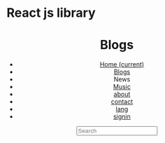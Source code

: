 # React js library
<header>
		<h1>Blogs</h1>
		<nav class="navbar navbar-expand navbar-dark nav-brand bg-dark grid-7 nav">
	 <div class="collapse navbar-collapse" id="navbarsExample02">
	 	<ul class="navbar-nav mr-auto">
	 		<li class="nav-item active">
	 			<a class="nav-text" href="ace-cloud.html">Home <span class="sr-only">(current)</span></a>
	 		</li>
	<liclass="nav-item">
	<li class="nav-item">
		<a class="nav-text" href="blogs.html">Blogs</a></li>
	<li class="nav-item">
		<class="nav-text" a href="">News</a></li>
	<li class="nav-item">
		<a class="nav-text" href="music.html">Music </a></li>
	<li class="nav-item">
		<a class="nav-text" href="">about</a></li>
	<li class="nav-item">
		<a class="nav-text" href="">contact</a></li>	
	<li class="nav-item">
		<a class="nav-text" href="">lang</a></li>
	<li class="nav-item">
		<a class="nav-text" href="">signin</a></li>
		</ul>
			<form class="form-inline my-2 my-md-0">
	 		<input class="form-control" type="text" placeholder="Search">
	 	</form>
		</nav>
</header>
